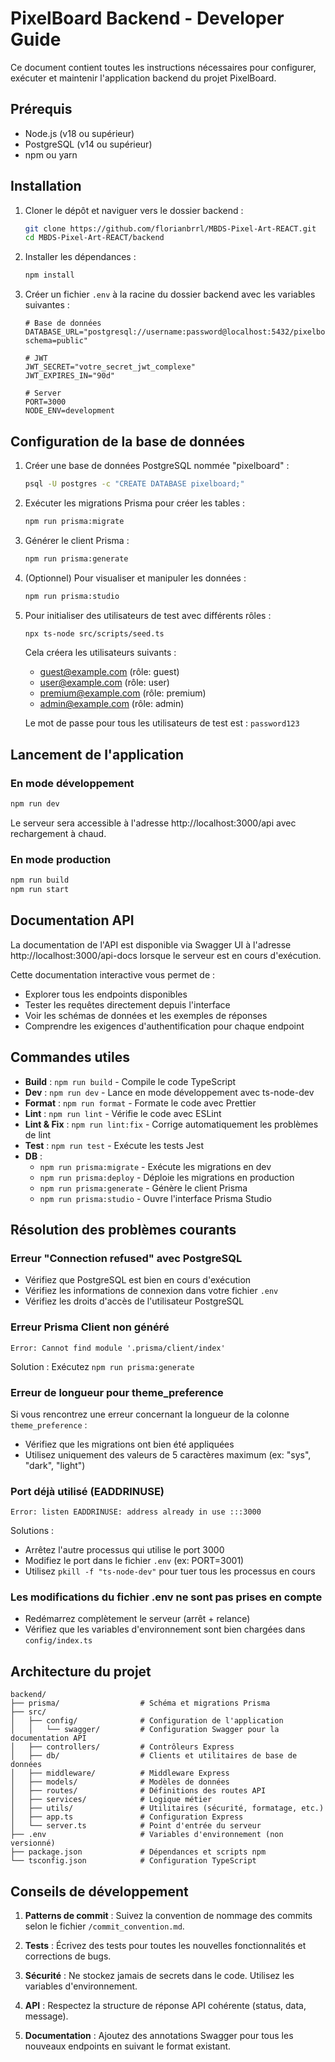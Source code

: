 # PixelBoard Backend - Developer Guide

Ce document contient toutes les instructions nécessaires pour configurer, exécuter et maintenir l'application backend du projet PixelBoard.

## Prérequis

- Node.js (v18 ou supérieur)
- PostgreSQL (v14 ou supérieur)
- npm ou yarn

## Installation

1. Cloner le dépôt et naviguer vers le dossier backend :
   ```bash
   git clone https://github.com/florianbrrl/MBDS-Pixel-Art-REACT.git
   cd MBDS-Pixel-Art-REACT/backend
   ```

2. Installer les dépendances :
   ```bash
   npm install
   ```

3. Créer un fichier `.env` à la racine du dossier backend avec les variables suivantes :
   ```
   # Base de données
   DATABASE_URL="postgresql://username:password@localhost:5432/pixelboard?schema=public"
   
   # JWT
   JWT_SECRET="votre_secret_jwt_complexe"
   JWT_EXPIRES_IN="90d"
   
   # Server
   PORT=3000
   NODE_ENV=development
   ```

## Configuration de la base de données

1. Créer une base de données PostgreSQL nommée "pixelboard" :
   ```bash
   psql -U postgres -c "CREATE DATABASE pixelboard;"
   ```

2. Exécuter les migrations Prisma pour créer les tables :
   ```bash
   npm run prisma:migrate
   ```

3. Générer le client Prisma :
   ```bash
   npm run prisma:generate
   ```

4. (Optionnel) Pour visualiser et manipuler les données :
   ```bash
   npm run prisma:studio
   ```

5. Pour initialiser des utilisateurs de test avec différents rôles :
   ```bash
   npx ts-node src/scripts/seed.ts
   ```
   
   Cela créera les utilisateurs suivants :
   - guest@example.com (rôle: guest)
   - user@example.com (rôle: user)
   - premium@example.com (rôle: premium)
   - admin@example.com (rôle: admin)
   
   Le mot de passe pour tous les utilisateurs de test est : `password123`

## Lancement de l'application

### En mode développement
```bash
npm run dev
```
Le serveur sera accessible à l'adresse http://localhost:3000/api avec rechargement à chaud.

### En mode production
```bash
npm run build
npm run start
```

## Documentation API

La documentation de l'API est disponible via Swagger UI à l'adresse http://localhost:3000/api-docs lorsque le serveur est en cours d'exécution.

Cette documentation interactive vous permet de :
- Explorer tous les endpoints disponibles
- Tester les requêtes directement depuis l'interface
- Voir les schémas de données et les exemples de réponses
- Comprendre les exigences d'authentification pour chaque endpoint

## Commandes utiles

- **Build** : `npm run build` - Compile le code TypeScript
- **Dev** : `npm run dev` - Lance en mode développement avec ts-node-dev
- **Format** : `npm run format` - Formate le code avec Prettier
- **Lint** : `npm run lint` - Vérifie le code avec ESLint
- **Lint & Fix** : `npm run lint:fix` - Corrige automatiquement les problèmes de lint
- **Test** : `npm run test` - Exécute les tests Jest
- **DB** :
  - `npm run prisma:migrate` - Exécute les migrations en dev
  - `npm run prisma:deploy` - Déploie les migrations en production
  - `npm run prisma:generate` - Génère le client Prisma
  - `npm run prisma:studio` - Ouvre l'interface Prisma Studio

## Résolution des problèmes courants

### Erreur "Connection refused" avec PostgreSQL
- Vérifiez que PostgreSQL est bien en cours d'exécution
- Vérifiez les informations de connexion dans votre fichier `.env`
- Vérifiez les droits d'accès de l'utilisateur PostgreSQL

### Erreur Prisma Client non généré
```
Error: Cannot find module '.prisma/client/index'
```
Solution : Exécutez `npm run prisma:generate`

### Erreur de longueur pour theme_preference
Si vous rencontrez une erreur concernant la longueur de la colonne `theme_preference` :
- Vérifiez que les migrations ont bien été appliquées  
- Utilisez uniquement des valeurs de 5 caractères maximum (ex: "sys", "dark", "light")

### Port déjà utilisé (EADDRINUSE)
```
Error: listen EADDRINUSE: address already in use :::3000
```
Solutions :
- Arrêtez l'autre processus qui utilise le port 3000
- Modifiez le port dans le fichier `.env` (ex: PORT=3001)
- Utilisez `pkill -f "ts-node-dev"` pour tuer tous les processus en cours

### Les modifications du fichier .env ne sont pas prises en compte
- Redémarrez complètement le serveur (arrêt + relance)
- Vérifiez que les variables d'environnement sont bien chargées dans `config/index.ts`

## Architecture du projet

```
backend/
├── prisma/                  # Schéma et migrations Prisma
├── src/
│   ├── config/              # Configuration de l'application
│   │   └── swagger/         # Configuration Swagger pour la documentation API
│   ├── controllers/         # Contrôleurs Express
│   ├── db/                  # Clients et utilitaires de base de données
│   ├── middleware/          # Middleware Express
│   ├── models/              # Modèles de données
│   ├── routes/              # Définitions des routes API
│   ├── services/            # Logique métier
│   ├── utils/               # Utilitaires (sécurité, formatage, etc.)
│   ├── app.ts               # Configuration Express
│   └── server.ts            # Point d'entrée du serveur
├── .env                     # Variables d'environnement (non versionné)
├── package.json             # Dépendances et scripts npm
└── tsconfig.json            # Configuration TypeScript
```

## Conseils de développement

1. **Patterns de commit** : Suivez la convention de nommage des commits selon le fichier `/commit_convention.md`.

2. **Tests** : Écrivez des tests pour toutes les nouvelles fonctionnalités et corrections de bugs.

3. **Sécurité** : Ne stockez jamais de secrets dans le code. Utilisez les variables d'environnement.

4. **API** : Respectez la structure de réponse API cohérente (status, data, message).

5. **Documentation** : Ajoutez des annotations Swagger pour tous les nouveaux endpoints en suivant le format existant.